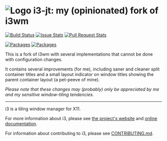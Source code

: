![Logo](docs/logo-30.png) i3-jt: my (opinionated) fork of i3wm
=====================================================

[![Build Status](https://github.com/jtaala/i3/actions/workflows/main.yml/badge.svg)](https://github.com/jtaala/i3/actions/workflows/main.yml)
[![Issue Stats](https://img.shields.io/github/issues/jtaala/i3.svg)](https://github.com/jtaala/i3/issues)
[![Pull Request Stats](https://img.shields.io/github/issues-pr/jtaala/i3.svg)](https://github.com/jtaala/i3/pulls)

[![Packages](https://repology.org/badge/latest-versions/i3.svg)](https://repology.org/metapackage/i3/versions)
[![Packages](https://repology.org/badge/tiny-repos/i3.svg)](https://repology.org/metapackage/i3/versions)

This is a fork of i3wm with several implementations that cannot be done with configuration changes. 

It contains several improvements (for me), including saner and cleaner split container titles and a small layout indicator on window titles showing the parent container layout (a pet-peeve of mine).

*Please note that these changes may (probably) only be appreciated by me and my sensitive window-tiling tendencies.*

* * *

i3 is a tiling window manager for X11.

For more information about i3, please see [the project's website](https://i3wm.org/) and [online documentation](https://i3wm.org/docs/).

For information about contributing to i3, please see [CONTRIBUTING.md](:/ad73fce3577a47d3ae2f22e9e3c51039).
